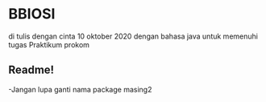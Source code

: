 # BBIOSI
di tulis dengan cinta 10 oktober 2020 dengan bahasa java
untuk memenuhi tugas Praktikum prokom

## Readme!
-Jangan lupa ganti nama package masing2
